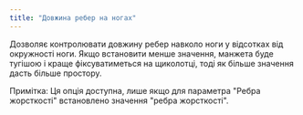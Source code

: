```yaml
---
title: "Довжина ребер на ногах"
---
```


Дозволяє контролювати довжину ребер навколо ноги у відсотках від окружності ноги. Якщо встановити менше значення, манжета буде тугішою і краще фіксуватиметься на щиколотці, тоді як більше значення дасть більше простору.

Примітка: Ця опція доступна, лише якщо для параметра "Ребра жорсткості" встановлено значення "ребра жорсткості".
